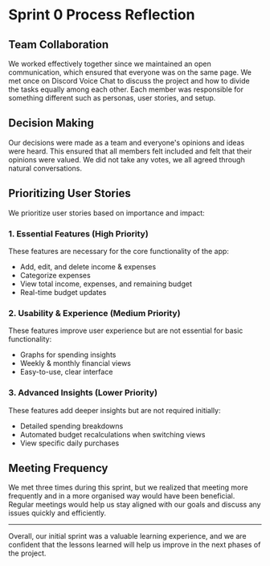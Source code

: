 # Sprint 0 Process Reflection

## Team Collaboration

We worked effectively together since we maintained an open communication, which ensured that everyone was on the same page. We met once on Discord Voice Chat to discuss the project and how to divide the tasks equally among each other. Each member was responsible for something different such as personas, user stories, and setup.

## Decision Making

Our decisions were made as a team and everyone's opinions and ideas were heard. This ensured that all members felt included and felt that their opinions were valued. We did not take any votes, we all agreed through natural conversations.

## Prioritizing User Stories  

We prioritize user stories based on importance and impact:  

### **1. Essential Features (High Priority)**  
These features are necessary for the core functionality of the app:  
- Add, edit, and delete income & expenses  
- Categorize expenses  
- View total income, expenses, and remaining budget  
- Real-time budget updates  

### **2. Usability & Experience (Medium Priority)**  
These features improve user experience but are not essential for basic functionality:  
- Graphs for spending insights  
- Weekly & monthly financial views  
- Easy-to-use, clear interface  

### **3. Advanced Insights (Lower Priority)**  
These features add deeper insights but are not required initially:  
- Detailed spending breakdowns  
- Automated budget recalculations when switching views  
- View specific daily purchases
  
## Meeting Frequency

We met three times during this sprint, but we realized that meeting more frequently and in a more organised way would have been beneficial. Regular meetings would help us stay aligned with our goals and discuss any issues quickly and efficiently.

---

Overall, our initial sprint was a valuable learning experience, and we are confident that the lessons learned will help us improve in the next phases of the project.
